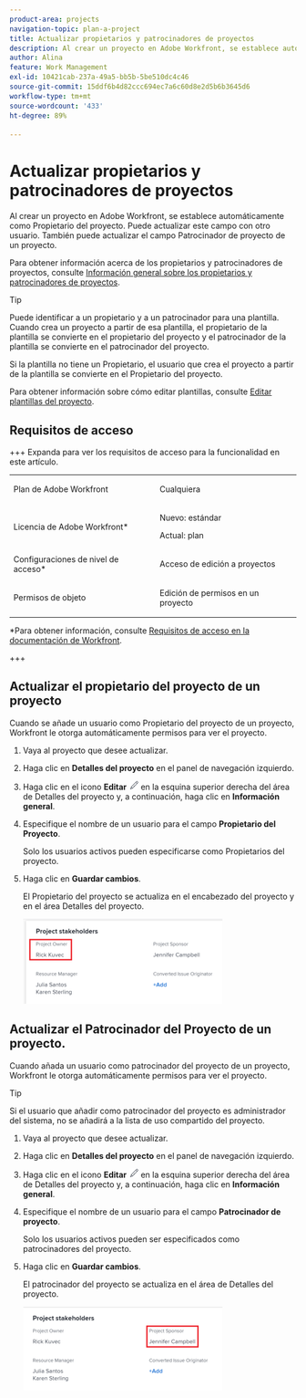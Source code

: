 ```yaml
---
product-area: projects
navigation-topic: plan-a-project
title: Actualizar propietarios y patrocinadores de proyectos
description: Al crear un proyecto en Adobe Workfront, se establece automáticamente como Propietario del proyecto. Puede actualizar este campo con otro usuario. También puede actualizar el campo Patrocinador de proyecto de un proyecto.
author: Alina
feature: Work Management
exl-id: 10421cab-237a-49a5-bb5b-5be510dc4c46
source-git-commit: 15ddf6b4d82ccc694ec7a6c60d8e2d5b6b3645d6
workflow-type: tm+mt
source-wordcount: '433'
ht-degree: 89%

---
```



# Actualizar propietarios y patrocinadores de proyectos

<!--Audited: 07/2024-->

Al crear un proyecto en Adobe Workfront, se establece automáticamente como Propietario del proyecto. Puede actualizar este campo con otro usuario. También puede actualizar el campo Patrocinador de proyecto de un proyecto.

Para obtener información acerca de los propietarios y patrocinadores de proyectos, consulte [Información general sobre los propietarios y patrocinadores de proyectos](../../../manage-work/projects/planning-a-project/project-owners-and-sponsors.md).

>[!TIP]
>
>Puede identificar a un propietario y a un patrocinador para una plantilla. Cuando crea un proyecto a partir de esa plantilla, el propietario de la plantilla se convierte en el propietario del proyecto y el patrocinador de la plantilla se convierte en el patrocinador del proyecto.
>
>Si la plantilla no tiene un Propietario, el usuario que crea el proyecto a partir de la plantilla se convierte en el Propietario del proyecto.
>
>Para obtener información sobre cómo editar plantillas, consulte [Editar plantillas del proyecto](../../../manage-work/projects/create-and-manage-templates/edit-templates.md).

## Requisitos de acceso

<!--drafted for P&P:

<table style="table-layout:auto"> 
 <col> 
 <col> 
 <tbody> 
  <tr> 
   <td role="rowheader">Adobe Workfront plan*</td> 
   <td> <p>Any</p> <p>  </p> </td> 
  </tr> 
  <tr> 
   <td role="rowheader">Adobe Workfront license*</td> 
   <td> <p>Current license: Standard </p> 
   Or
   <p>Legacy license: Plan </p> 
   </td> 
  </tr> 
  <tr> 
   <td role="rowheader">Access level configurations*</td> 
   <td> <p>Edit access to Projects</p> <p><b>NOTE</b>
   
   If you still don't have access, ask your Workfront administrator if they set additional restrictions in your access level. For information on how a Workfront administrator can modify your access level, see <a href="../../../administration-and-setup/add-users/configure-and-grant-access/create-modify-access-levels.md" class="MCXref xref">Create or modify custom access levels</a>.</p> </td> 
  </tr> 
  <tr> 
   <td role="rowheader">Object permissions</td> 
   <td> <p>Edit permissions to a project</p> <p>For information on requesting additional access, see <a href="../../../workfront-basics/grant-and-request-access-to-objects/request-access.md" class="MCXref xref">Request access to objects </a>.</p> </td> 
  </tr> 
 </tbody> 
</table>
-->

+++ Expanda para ver los requisitos de acceso para la funcionalidad en este artículo.

<table style="table-layout:auto"> 
 <col> 
 <col> 
 <tbody> 
  <tr> 
   <td role="rowheader">Plan de Adobe Workfront</td> 
   <td> <p>Cualquiera</p> <p>  </p> </td> 
  </tr> 
  <tr> 
   <td role="rowheader">Licencia de Adobe Workfront*</td> 
   <td><p>Nuevo: estándar</p> 
   <p>Actual: plan </p> </td> 
  </tr> 
  <tr> 
   <td role="rowheader">Configuraciones de nivel de acceso*</td> 
   <td> <p>Acceso de edición a proyectos</p> </td> 
  </tr> 
  <tr> 
   <td role="rowheader">Permisos de objeto</td> 
   <td> <p>Edición de permisos en un proyecto</p> </td> 
  </tr> 
 </tbody> 
</table>

*Para obtener información, consulte [Requisitos de acceso en la documentación de Workfront](/help/quicksilver/administration-and-setup/add-users/access-levels-and-object-permissions/access-level-requirements-in-documentation.md).

+++

## Actualizar el propietario del proyecto de un proyecto

Cuando se añade un usuario como Propietario del proyecto de un proyecto, Workfront le otorga automáticamente permisos para ver el proyecto.

1. Vaya al proyecto que desee actualizar.
1. Haga clic en **Detalles del proyecto** en el panel de navegación izquierdo.
1. Haga clic en el icono **Editar** ![Editar icono](assets/qs-edit-icon.png) en la esquina superior derecha del área de Detalles del proyecto y, a continuación, haga clic en **Información general**.

1. Especifique el nombre de un usuario para el campo **Propietario del Proyecto**.

   Solo los usuarios activos pueden especificarse como Propietarios del proyecto.

1. Haga clic en **Guardar cambios**.

   El Propietario del proyecto se actualiza en el encabezado del proyecto y en el área Detalles del proyecto.

   ![Propietario destacado de las partes interesadas del proyecto](assets/project-stakeholders-owner-highlighted-nwe-350x149.png)

## Actualizar el Patrocinador del Proyecto de un proyecto.

Cuando añada un usuario como patrocinador del proyecto de un proyecto, Workfront le otorga automáticamente permisos para ver el proyecto.

>[!TIP]
>
>Si el usuario que añadir como patrocinador del proyecto es administrador del sistema, no se añadirá a la lista de uso compartido del proyecto.

1. Vaya al proyecto que desee actualizar.
1. Haga clic en **Detalles del proyecto** en el panel de navegación izquierdo.
1. Haga clic en el icono **Editar** ![Editar icono](assets/qs-edit-icon.png) en la esquina superior derecha del área de Detalles del proyecto y, a continuación, haga clic en **Información general**.

1. Especifique el nombre de un usuario para el campo **Patrocinador de proyecto**.

   Solo los usuarios activos pueden ser especificados como patrocinadores del proyecto.

1. Haga clic en **Guardar cambios**.

   El patrocinador del proyecto se actualiza en el área de Detalles del proyecto.

   ![Se destacó el patrocinador de las partes interesadas del proyecto](assets/project-stakeholders-sponsor-highlighted-nwe-350x147.png)
